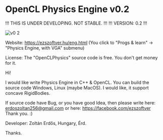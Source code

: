 # OpenCL Physics Engine v0.2
!!! THIS IS UNDER DEVELOPING. NOT STABLE. !!!
!!! VERSION: 0.2 !!!

![v0 2](https://user-images.githubusercontent.com/9680136/139330874-ec598b67-d9a9-4eda-bf95-443cc3b8538c.jpg)

Website: https://ezszoftver.hu/eng.html (You click to "Progs & learn" -> "Physics Engine, with VGA" submenu)

License:
The "OpenCLPhysics" source code is free.
You don't get money for it.

Hi!

I would like write Physics Engine in C++ & OpenCL.
You can build the source code Windows, Linux (maybe MacOS).
I would like, it support concave RigidBodies.

If source code have Bug, or you have good Idea, then please write here:
erdoszoltan256@gmail.com
or here:
https://facebook.com/ezszoftver
Thank you. :)

Developer:
Zoltán Erdős, Hungary, Érd.

Thanks.
